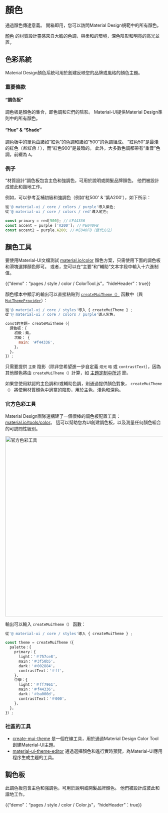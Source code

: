 # 顏色

<p class="description">通過顏色傳達意義。 開箱即用，您可以訪問Material Design規範中的所有顏色。</p>

[顏色](https://material.io/design/color/) 的材質設計靈感來自大膽的色調，與柔和的環境，深色陰影和明亮的高光並置。

## 色彩系統

Material Design顏色系統可用於創建反映您的品牌或風格的顏色主題。

### 重要條款

#### “調色板”

調色板是顏色的集合，即色調和它們的陰影。 Material-UI提供Material Design準則中的所有顏色。

#### “Hue” & “Shade”

調色板中的單色由諸如“紅色”的色調和諸如“500”的色調組成。 “紅色50”是最淺的紅色（*粉紅色！*），而“紅色900”是最暗的。 此外，大多數色調都帶有“重音”色調，前綴為 `A`。

### 例子

“材質設計”調色板包含主色和強調色，可用於說明或開髮品牌顏色。 他們被設計成彼此和諧地工作。

例如，可以參考互補初級和強調色（例如'紅500' & '紫A200'），如下所示：

```js
從'@ material-ui / core / colors / purple'導入紫色;
從'@ material-ui / core / colors / red'導入紅色;

const primary = red[500]; //＃F44336
const accent = purple ['A200']; //＃E040FB
const accent2 = purple.A200; //＃E040FB（替代方法）
```

## 顏色工具

要使用Material-UI文檔測試 [material.io/color](https://material.io/design/color/) 顏色方案，只需使用下面的調色板和滑塊選擇顏色即可。 或者，您可以在“主要”和“輔助”文本字段中輸入十六進制值。

{{“demo”：“pages / style / color / ColorTool.js”，“hideHeader”：true}}

顏色樣本中顯示的輸出可以直接粘貼到 [`createMuiTheme（）`](/customization/themes/#createmuitheme-options-theme) 函數中（與 [`MuiThemeProvider`](/customization/themes/#theme-provider)）：

```jsx
從'@ material-ui / core / styles'導入 { createMuiTheme } ;
從'@ material-ui / core / colors / purple'導入紫色;

const的主題= createMuiTheme（{
  調色板：{
    初級：紫，
    次級： {
      main: '#f44336',
    }，
  }，
}）;
```

只需要提供 `主要` 陰影（除非您希望進一步自定義 `燈光` `暗` 或 `contrastText`），因為其他顏色將由 `createMuiTheme（）`計算，如 [主題定制中所述](/customization/themes/#palette) 節。

如果您使用默認的主色調和/或輔助色調，則通過提供顏色對象， `createMuiTheme（）` 將使用材質顏色中適當的陰影，用於主色，淺色和深色。

### 官方色彩工具

Material Design團隊還構建了一個很棒的調色板配置工具： [material.io/tools/color](https://material.io/tools/color/)。 這可以幫助您為UI創建調色板，以及測量任何顏色組合的可訪問性級別。

<a href="https://material.io/tools/color/#!/?view.left=0&view.right=0&primary.color=3F51B5&secondary.color=F44336">
  <img src="/static/images/color/colorTool.png" alt="官方色彩工具" style="width: 574px" />
</a>

輸出可以輸入 `createMuiTheme（）` 函數：

```jsx
從'@ material-ui / core / styles'導入 { createMuiTheme } ;

const theme = createMuiTheme（{
  palette：{
    primary：{
      light：'＃757ce8'，
      main：'＃3f50b5'，
      dark：'＃002884'，
      contrastText：'＃ff'，
    }，
    中學：{
      light：'＃ff7961'，
      main：'＃f44336'，
      dark：'＃ba000d'，
      contrastText：'＃000'，
    }，
  }，
}）;
```

### 社區的工具

- [create-mui-theme](https://react-theming.github.io/create-mui-theme/) 是一個在線工具，用於通過Material Design Color Tool創建Material-UI主題。
- [material-ui-theme-editor](https://in-your-saas.github.io/material-ui-theme-editor/) 通過選擇顏色和進行實時預覽，為Material-UI應用程序生成主題的工具。

## 調色板

此調色板包含主色和強調色，可用於說明或開髮品牌顏色。 他們被設計成彼此和諧地工作。

{{“demo”：“pages / style / color / Color.js”，“hideHeader”：true}}
